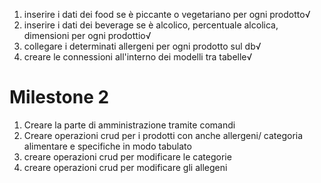 1. inserire i dati dei food se è piccante o vegetariano per ogni prodotto√
2. inserire i dati dei beverage se è alcolico, percentuale alcolica, dimensioni per ogni prodottio√
3. collegare i determinati allergeni per ogni prodotto sul db√
4. creare le connessioni all'interno dei modelli tra tabelle√



# Milestone 2 
1. Creare la parte di amministrazione tramite comandi 
2. Creare operazioni crud per i prodotti con anche allergeni/ categoria alimentare e specifiche in modo tabulato 
3. creare operazioni crud per modificare le  categorie
4. creare operazioni crud per modificare gli allegeni

